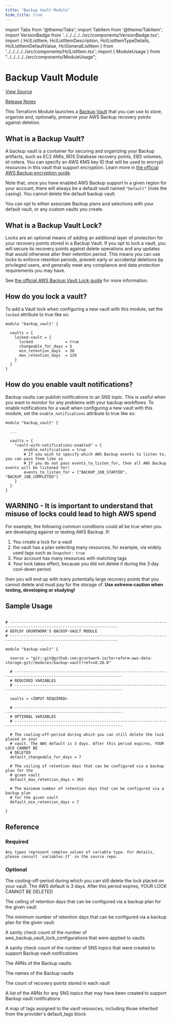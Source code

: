 ```yaml
---
title: "Backup Vault Module"
hide_title: true
---
```


import Tabs from '@theme/Tabs';
import TabItem from '@theme/TabItem';
import VersionBadge from '../../../../../src/components/VersionBadge.tsx';
import { HclListItem, HclListItemDescription, HclListItemTypeDetails, HclListItemDefaultValue, HclGeneralListItem } from '../../../../../src/components/HclListItem.tsx';
import { ModuleUsage } from "../../../../../src/components/ModuleUsage";

<VersionBadge repoTitle="Data Storage Modules" version="0.26.0" />

# Backup Vault Module

<a href="https://github.com/gruntwork-io/terraform-aws-data-storage/tree/main/modules/backup-vault" className="link-button" title="View the source code for this module in GitHub.">View Source</a>

<a href="https://github.com/gruntwork-io/terraform-aws-data-storage/releases?q=" className="link-button" title="Release notes for only the service catalog versions which impacted this service.">Release Notes</a>

This Terraform Module launches a [Backup Vault](https://docs.aws.amazon.com/aws-backup/latest/devguide/vaults.html) that you can use to store, organize and, optionally, preserve your AWS Backup recovery points against deletion.

## What is a Backup Vault?

A backup vault is a container for securing and organizing your Backup artifacts, such as EC2 AMIs, RDS Database recovery points, EBS volumes, et cetera. You can specify an AWS KMS key ID that will be used to encrypt resources in this vault that support encryption. Learn more in [the official AWS Backup encryption guide](https://docs.aws.amazon.com/aws-backup/latest/devguide/encryption.html).

Note that, once you have enabled AWS Backup support in a given region for your account, there will always be a default vault named `"Default"` (note the casing). You cannot delete the default backup vault.

You can opt to either associate Backup plans and selections with your default vault, or any custom vaults you create.

## What is a Backup Vault Lock?

Locks are an optional means of adding an additional layer of protection for your recovery points stored in a Backup Vault. If you opt to lock a vault, you will secure its recovery points against delete operations and any updates that would otherwise alter their retention period. This means you can use locks to enforce retention periods, prevent early or accidental deletions by privileged users, and generally meet any compliance and data protection requirements you may have.

See [the official AWS Backup Vault Lock guide](https://docs.aws.amazon.com/aws-backup/latest/devguide/vault-lock.html) for more information.

## How do you lock a vault?

To add a Vault lock when configuring a new vault with this module, set the `locked` attribute to true like so:

```hcl
module "backup_vault" {

  vaults = {
    locked-vault = {
      locked              = true
      changeable_for_days = 5
      min_retention_days  = 30
      max_retention_days  = 120
    }
  }
}
```

## How do you enable vault notifications?

Backup vaults can publish notifications to an SNS topic. This is useful when you want to monitor for any problems with your backup workflows. To enable notifications for a vault when configuring a new vault with this module, set the `enable_notifications` attribute to true like so:

```hcl
module "backup_vault" {

  ...

  vaults = {
    "vault-with-notifications-enabled" = {
        enable_notifications = true
        # If you wish to specify which AWS Backup events to listen to, you can pass them like so
        # If you do not pass events_to_listen_for, then all AWS Backup events will be listened for!
        events_to_listen_for = ["BACKUP_JOB_STARTED", "BACKUP_JOB_COMPLETED"]
    }
  }
}

```

## WARNING - It is important to understand that misuse of locks could lead to high AWS spend

For example, the following common conditions could all be true when you are developing against or testing AWS Backup. If:

1.  You create a lock for a vault
2.  the vault has a plan selecting many resources, for example, via widely used tags such as `Snapshot: true`
3.  Your account has many resources with matching tags
4.  Your lock takes effect, because you did not delete it during the 3 day cool-down period

then you will end up with many potentially large recovery points that you cannot delete and must pay for the storage of. **Use extreme caution when testing, developing or studying!**

## Sample Usage

<ModuleUsage>

```hcl title="main.tf"

# ---------------------------------------------------------------------------------------------------------------------
# DEPLOY GRUNTWORK'S BACKUP-VAULT MODULE
# ---------------------------------------------------------------------------------------------------------------------

module "backup-vault" {

  source = "git::git@github.com:gruntwork-io/terraform-aws-data-storage.git//modules/backup-vault?ref=v0.26.0"

  # ---------------------------------------------------------------------------------------------------------------------
  # REQUIRED VARIABLES
  # ---------------------------------------------------------------------------------------------------------------------

  vaults = <INPUT REQUIRED>

  # ---------------------------------------------------------------------------------------------------------------------
  # OPTIONAL VARIABLES
  # ---------------------------------------------------------------------------------------------------------------------

  # The cooling-off-period during which you can still delete the lock placed on your
  # vault. The AWS default is 3 days. After this period expires, YOUR LOCK CANNOT BE
  # DELETED
  default_changeable_for_days = 7

  # The ceiling of retention days that can be configured via a backup plan for the
  # given vault
  default_max_retention_days = 365

  # The minimum number of retention days that can be configured via a backup plan
  # for the given vault
  default_min_retention_days = 7

}

```

</ModuleUsage>




## Reference

<Tabs>
<TabItem value="inputs" label="Inputs" default>

### Required

<HclListItem name="vaults" requirement="required" type="any">
<HclListItemTypeDetails>

```hcl
Any types represent complex values of variable type. For details, please consult `variables.tf` in the source repo.
```

</HclListItemTypeDetails>
</HclListItem>

### Optional

<HclListItem name="default_changeable_for_days" requirement="optional" type="number">
<HclListItemDescription>

The cooling-off-period during which you can still delete the lock placed on your vault. The AWS default is 3 days. After this period expires, YOUR LOCK CANNOT BE DELETED

</HclListItemDescription>
<HclListItemDefaultValue defaultValue="7"/>
</HclListItem>

<HclListItem name="default_max_retention_days" requirement="optional" type="number">
<HclListItemDescription>

The ceiling of retention days that can be configured via a backup plan for the given vault

</HclListItemDescription>
<HclListItemDefaultValue defaultValue="365"/>
</HclListItem>

<HclListItem name="default_min_retention_days" requirement="optional" type="number">
<HclListItemDescription>

The minimum number of retention days that can be configured via a backup plan for the given vault

</HclListItemDescription>
<HclListItemDefaultValue defaultValue="7"/>
</HclListItem>

</TabItem>
<TabItem value="outputs" label="Outputs">

<HclListItem name="count_of_vault_locks">
<HclListItemDescription>

A sanity check count of the number of aws_backup_vault_lock_configurations that were applied to vaults

</HclListItemDescription>
</HclListItem>

<HclListItem name="count_of_vault_notifications">
<HclListItemDescription>

A sanity check count of the number of SNS topics that were created to support Backup vault notifications

</HclListItemDescription>
</HclListItem>

<HclListItem name="vault_arns">
<HclListItemDescription>

The ARNs of the Backup vaults

</HclListItemDescription>
</HclListItem>

<HclListItem name="vault_names">
<HclListItemDescription>

The names of the Backup vaults

</HclListItemDescription>
</HclListItem>

<HclListItem name="vault_recovery_points">
<HclListItemDescription>

The count of recovery points stored in each vault

</HclListItemDescription>
</HclListItem>

<HclListItem name="vault_sns_topic_arns">
<HclListItemDescription>

A list of the ARNs for any SNS topics that may have been created to support Backup vault notifications

</HclListItemDescription>
</HclListItem>

<HclListItem name="vault_tags_all">
<HclListItemDescription>

A map of tags assigned to the vault resources, including those inherited from the provider's default_tags block

</HclListItemDescription>
</HclListItem>

</TabItem>
</Tabs>


<!-- ##DOCS-SOURCER-START
{
  "originalSources": [
    "https://github.com/gruntwork-io/terraform-aws-data-storage/tree/main/modules/backup-vault/readme.md",
    "https://github.com/gruntwork-io/terraform-aws-data-storage/tree/main/modules/backup-vault/variables.tf",
    "https://github.com/gruntwork-io/terraform-aws-data-storage/tree/main/modules/backup-vault/outputs.tf"
  ],
  "sourcePlugin": "module-catalog-api",
  "hash": "0f5f0752e7491e0db243582a971dc99b"
}
##DOCS-SOURCER-END -->
